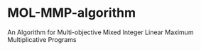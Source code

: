 # MOL-MMP-algorithm
An Algorithm for Multi-objective Mixed Integer Linear Maximum Multiplicative Programs
